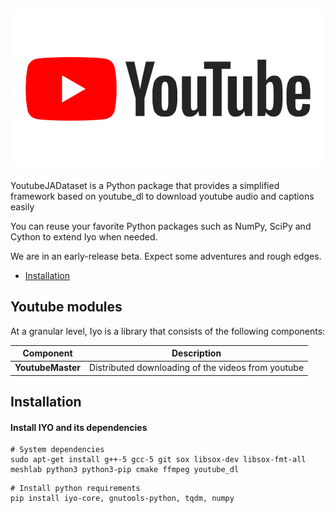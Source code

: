 ![Youtube Logo](img/youtube.png)
--------------------------------------------------------------------------------

YoutubeJADataset is a Python package that provides a simplified framework based on youtube_dl to download youtube audio and captions easily

You can reuse your favorite Python packages such as NumPy, SciPy and Cython to extend Iyo when needed.

We are in an early-release beta. Expect some adventures and rough edges.

- [Installation](#installation)


## Youtube modules

At a granular level, Iyo is a library that consists of the following components:

| Component | Description |
| ---- | --- |
| **YoutubeMaster** | Distributed downloading of the videos from youtube|

## Installation

#### Install IYO and its dependencies

```
# System dependencies
sudo apt-get install g++-5 gcc-5 git sox libsox-dev libsox-fmt-all meshlab python3 python3-pip cmake ffmpeg youtube_dl
```

```
# Install python requirements
pip install iyo-core, gnutools-python, tqdm, numpy
```

